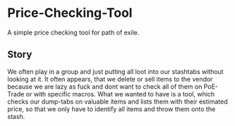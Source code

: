 # Price-Checking-Tool
A simple price checking tool for path of exile.

## Story
We often play in a group and just putting all loot into our stashtabs without looking at it. It often appears, that we delete or sell items to the vendor because we are lazy as fuck and dont want to check all of them on PoE-Trade or with specific macros.
What we wanted to have is a tool, which checks our dump-tabs on valuable items and lists them with their estimated price, so that we only have to identify all items and throw them onto the stash.

 
